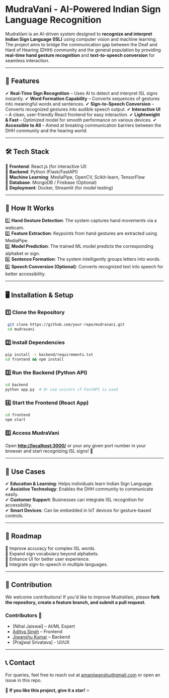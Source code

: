 # MudraVani - AI-Powered Indian Sign Language Recognition

MudraVani is an AI-driven system designed to **recognize and interpret Indian Sign Language (ISL)** using computer vision and machine learning. The project aims to bridge the communication gap between the Deaf and Hard of Hearing (DHH) community and the general population by providing **real-time hand gesture recognition** and **text-to-speech conversion** for seamless interaction.

---

## 🚀 Features

✔ **Real-Time Sign Recognition** – Uses AI to detect and interpret ISL signs instantly. ✔ **Word Formation Capability** – Converts sequences of gestures into meaningful words and sentences. ✔ **Sign-to-Speech Conversion** – Converts recognized gestures into audible speech output. ✔ **Interactive UI** – A clean, user-friendly React frontend for easy interaction. ✔ **Lightweight & Fast** – Optimized model for smooth performance on various devices. ✔ **Accessible to All** – Aimed at breaking communication barriers between the DHH community and the hearing world.

---

## 🛠 Tech Stack

🔹 **Frontend**: React.js (for interactive UI)\
🔹 **Backend**: Python (Flask/FastAPI)\
🔹 **Machine Learning**: MediaPipe, OpenCV, Scikit-learn, TensorFlow\
🔹 **Database**: MongoDB / Firebase (Optional)\
🔹 **Deployment**: Docker, Streamlit (for model testing)

---

## 🎯 How It Works

1️⃣ **Hand Gesture Detection**: The system captures hand movements via a webcam.\
2️⃣ **Feature Extraction**: Keypoints from hand gestures are extracted using MediaPipe.\
3️⃣ **Model Prediction**: The trained ML model predicts the corresponding alphabet or sign.\
4️⃣ **Sentence Formation**: The system intelligently groups letters into words.\
5️⃣ **Speech Conversion (Optional)**: Converts recognized text into speech for better accessibility.

---

## 🖥️ Installation & Setup

### 1️⃣ Clone the Repository

```bash
 git clone https://github.com/your-repo/mudravani.git
 cd mudravani
```

### 2️⃣ Install Dependencies

```bash
pip install -r backend/requirements.txt
cd frontend && npm install
```

### 3️⃣ Run the Backend (Python API)

```bash
cd backend
python app.py  # Or use uvicorn if FastAPI is used
```

### 4️⃣ Start the Frontend (React App)

```bash
cd frontend
npm start
```

### 5️⃣ Access MudraVani

Open [**http://localhost:3000/**](http://localhost:3000/) or your any given port number in your browser and start recognizing ISL signs! 🎉

---

## 🎯 Use Cases

✔ **Education & Learning**: Helps individuals learn Indian Sign Language.\
✔ **Assistive Technology**: Enables the DHH community to communicate easily.\
✔ **Customer Support**: Businesses can integrate ISL recognition for accessibility.\
✔ **Smart Devices**: Can be embedded in IoT devices for gesture-based controls.

---

## 📜 Roadmap

🔹 Improve accuracy for complex ISL words.\
🔹 Expand sign vocabulary beyond alphabets.\
🔹 Enhance UI for better user experience.\
🔹 Integrate sign-to-speech in multiple languages.

---

## 🤝 Contribution

We welcome contributions! If you'd like to improve MudraVani, please **fork the repository, create a feature branch, and submit a pull request.**

### Contributors 👥

- [Nihal Jaiswal] – AI/ML Expert
- [Aditya Singh](https://github.com/adi-singh123) – Frontend
- [Jiwanshu Kumar](https://github.com/jiwansh) – Backend
- [Prajjwal Srivatava] - UI/UX

---

## 📞 Contact

For queries, feel free to reach out at amanjiwanshu@gmail.com or open an issue in this repo.

🌟 **If you like this project, give it a star!** ⭐

